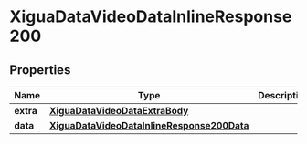 # XiguaDataVideoDataInlineResponse200

## Properties
Name | Type | Description | Notes
------------ | ------------- | ------------- | -------------
**extra** | [**XiguaDataVideoDataExtraBody**](XiguaDataVideoDataExtraBody.md) |  |  [optional]
**data** | [**XiguaDataVideoDataInlineResponse200Data**](XiguaDataVideoDataInlineResponse200Data.md) |  |  [optional]
